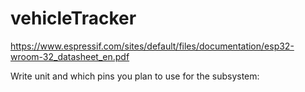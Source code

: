 # vehicleTracker

https://www.espressif.com/sites/default/files/documentation/esp32-wroom-32_datasheet_en.pdf

Write unit and which pins you plan to use for the subsystem:
